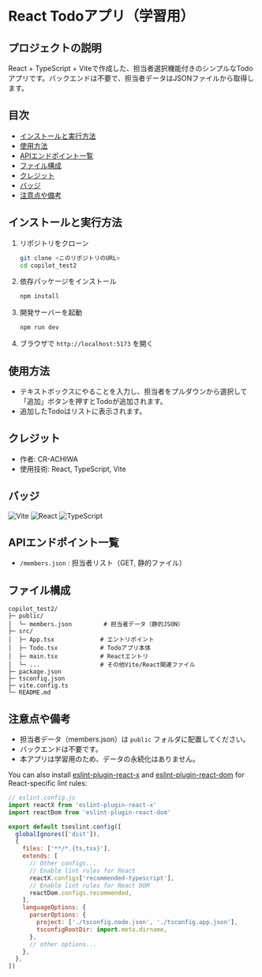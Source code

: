# React Todoアプリ（学習用）

## プロジェクトの説明
React + TypeScript + Viteで作成した、担当者選択機能付きのシンプルなTodoアプリです。バックエンドは不要で、担当者データはJSONファイルから取得します。

## 目次
- [インストールと実行方法](#インストールと実行方法)
- [使用方法](#使用方法)
- [APIエンドポイント一覧](#apiエンドポイント一覧)
- [ファイル構成](#ファイル構成)
- [クレジット](#クレジット)
- [バッジ](#バッジ)
- [注意点や備考](#注意点や備考)

## インストールと実行方法
1. リポジトリをクローン
   ```sh
   git clone <このリポジトリのURL>
   cd copilot_test2
   ```
2. 依存パッケージをインストール
   ```sh
   npm install
   ```
3. 開発サーバーを起動
   ```sh
   npm run dev
   ```
4. ブラウザで `http://localhost:5173` を開く

## 使用方法
- テキストボックスにやることを入力し、担当者をプルダウンから選択して「追加」ボタンを押すとTodoが追加されます。
- 追加したTodoはリストに表示されます。

## クレジット
- 作者: CR-ACHIWA
- 使用技術: React, TypeScript, Vite

## バッジ
![Vite](https://img.shields.io/badge/Vite-^4.0.0-blueviolet)
![React](https://img.shields.io/badge/React-18.x-blue)
![TypeScript](https://img.shields.io/badge/TypeScript-4.x-blue)

## APIエンドポイント一覧
- `/members.json` : 担当者リスト（GET, 静的ファイル）

## ファイル構成
```
copilot_test2/
├─ public/
│  └─ members.json         # 担当者データ（静的JSON）
├─ src/
│  ├─ App.tsx             # エントリポイント
│  ├─ Todo.tsx            # Todoアプリ本体
│  ├─ main.tsx            # Reactエントリ
│  └─ ...                 # その他Vite/React関連ファイル
├─ package.json
├─ tsconfig.json
├─ vite.config.ts
└─ README.md
```

## 注意点や備考
- 担当者データ（members.json）は `public` フォルダに配置してください。
- バックエンドは不要です。
- 本アプリは学習用のため、データの永続化はありません。

You can also install [eslint-plugin-react-x](https://github.com/Rel1cx/eslint-react/tree/main/packages/plugins/eslint-plugin-react-x) and [eslint-plugin-react-dom](https://github.com/Rel1cx/eslint-react/tree/main/packages/plugins/eslint-plugin-react-dom) for React-specific lint rules:

```js
// eslint.config.js
import reactX from 'eslint-plugin-react-x'
import reactDom from 'eslint-plugin-react-dom'

export default tseslint.config([
  globalIgnores(['dist']),
  {
    files: ['**/*.{ts,tsx}'],
    extends: [
      // Other configs...
      // Enable lint rules for React
      reactX.configs['recommended-typescript'],
      // Enable lint rules for React DOM
      reactDom.configs.recommended,
    ],
    languageOptions: {
      parserOptions: {
        project: ['./tsconfig.node.json', './tsconfig.app.json'],
        tsconfigRootDir: import.meta.dirname,
      },
      // other options...
    },
  },
])
```
